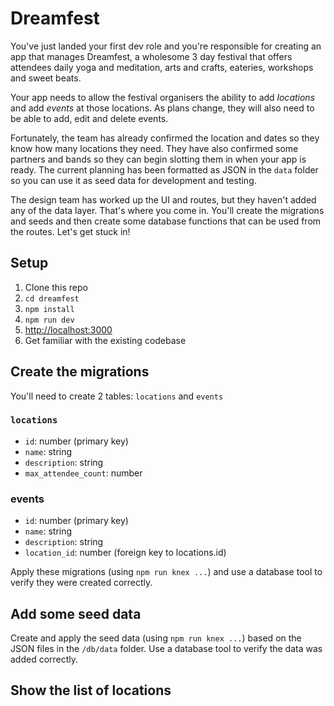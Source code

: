 # Dreamfest

You've just landed your first dev role and you're responsible for creating an app that manages Dreamfest, a wholesome 3 day festival that offers attendees daily yoga and meditation, arts and crafts, eateries, workshops and sweet beats.

Your app needs to allow the festival organisers the ability to add _locations_ and add _events_ at those locations. As plans change, they will also need to be able to add, edit and delete events.

Fortunately, the team has already confirmed the location and dates so they know how many locations they need. They have also confirmed some partners and bands so they can begin slotting them in when your app is ready. The current planning has been formatted as JSON in the `data` folder so you can use it as seed data for development and testing.

The design team has worked up the UI and routes, but they haven't added any of the data layer. That's where you come in. You'll create the migrations and seeds and then create some database functions that can be used from the routes. Let's get stuck in!

## Setup

1. Clone this repo
1. `cd dreamfest`
1. `npm install`
1. `npm run dev`
1. [http://localhost:3000](http://localhost:3000)
1. Get familiar with the existing codebase

## Create the migrations

You'll need to create 2 tables: `locations` and `events`

### `locations`

* `id`: number (primary key)
* `name`: string
* `description`: string
* `max_attendee_count`: number

### events

* `id`: number (primary key)
* `name`: string
* `description`: string
* `location_id`: number (foreign key to locations.id)

Apply these migrations (using `npm run knex ...`) and use a database tool to verify they were created correctly.

## Add some seed data

Create and apply the seed data (using `npm run knex ...`) based on the JSON files in the `/db/data` folder. Use a database tool to verify the data was added correctly.

## Show the list of locations


